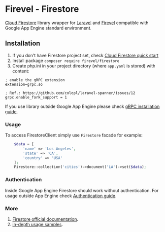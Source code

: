 # Firevel - Firestore
[Cloud Firestore](https://github.com/googleapis/google-cloud-php-firestore) library wrapper for [Laravel](https://www.laravel.com) and [Firevel](https://www.firevel.com) compatible with Google App Engine standard environment.

## Installation

1) If you don't have Firestore project set, check [Cloud Firestore quick start](https://firebase.google.com/docs/firestore/quickstart)
2) Install package `composer require firevel/firestore`
3) Create php.ini in your project directory (where `app.yaml` is stored) with content:
```
; enable the gRPC extension
extension=grpc.so

; Ref.: https://github.com/colopl/laravel-spanner/issues/12
grpc.enable_fork_support = 1
```
If you use library outside Google App Engine please check [gRPC installation guide](https://cloud.google.com/php/grpc).

### Usage
To access FirestoreClient simply use `Firestore` facade for example:
```php
    $data = [
        'name' => 'Los Angeles',
        'state' => 'CA',
        'country' => 'USA'
    ];
    Firestore::collection('cities')->document('LA')->set($data);
```

### Authentication
Inside Google App Engine Firestore should work without authentication. For usage outside App Engine check [Authentication guide](https://github.com/googleapis/google-cloud-php/blob/master/AUTHENTICATION.md).


### More
1. [Firestore official documentation](https://cloud.google.com/firestore/docs/).
2. [in-depth usage samples](https://github.com/GoogleCloudPlatform/php-docs-samples/tree/master/firestore).
